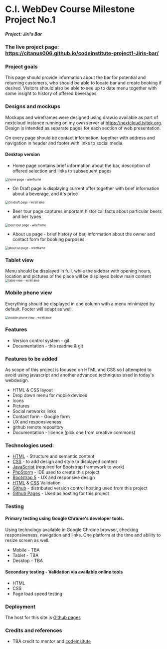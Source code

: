 # C.I. WebDev Course Milestone Project No.1

##### Project: Jiri's Bar

### The live project page: https://citanus006.github.io/codeinstitute-project1-Jiris-bar/

### Project  goals

This page should provide information about the bar for potential and returning customers, who should be able to locate bar and create booking if desired. Visitors should also be able to see up to date menu together with some insight to history of offered beverages.

### Designs and mockups

Mockups and wireframes were designed using draw.io available as part of nextcloud instance running on my own server at https://nextcloud.jvitek.org. Design is intended as separate pages for each section of web presentation. 

On every page should be contact information, together with address and navigation in header and footer with links to social media.  

#### Desktop version

- Home page contains brief information about the bar, description of offered selection and links to subsequent pages 

<img src="assets/images/wireframes/home-page.png" alt="home page - wireframe" style="zoom: 67%;" />

- On Draft page is displaying current offer together with brief information about a beverage, and it's price

<img src="assets/images/wireframes/on-draft.png" alt="On draft page - wireframe" style="zoom: 67%;" />

- Beer tour page captures important historical facts about particular beers and ber types

<img src="assets/images/wireframes/beer-tour.png" alt="beer tour page - wireframe" style="zoom: 67%;" />

- About us page - brief history of bar, information about the owner and contact form for booking purposes. 

<img src="assets/images/wireframes/about-us.png" alt="about us page - wireframe" style="zoom: 67%;" />


### Tablet view

Menu should be displayed in full, while the sidebar with opening hours, location and pictures of the place will be displayed below main content  
<img src="assets/images/wireframes/tablet-view.png" alt="table view - wireframe" style="zoom: 67%;" />

### Mobile phone view

Everything should be displayed in one column with a menu minimized by default. Footer will adapt as well. 

<img src="assets/images/wireframes/mobile-view.png" alt="mobile phone view - wireframe" style="zoom: 67%;" />


### Features
- Version control system - git
- Documentation - this readme & git

### Features to be added
As scope of this project is focused on HTML and CSS so I attempted to avoid using javascript and another advanced techniques used in today's webdesign.
 - HTML & CSS layout
 - Drop down menu for mobile devices 
 - Icons
 - Pictures
 - Social networks links   
 - Contact form - Google form
 - UX and responsiveness
 - github remote repository
 - Documentation - licence (pick one from creative commons)

### Technologies used:
 - [HTML](https://developer.mozilla.org/en-US/docs/Web/Guide/HTML/HTML5) - Structure and semantic content
 - [CSS](https://developer.mozilla.org/en-US/docs/Web/CSS) - to add design and style to displayed content
 - [JavaScript](https://developer.mozilla.org/en-US/docs/Web/JavaScript) (required for Bootstrap framework to work)
 - [PhpStorm](https://www.jetbrains.com/phpstorm/) - IDE used to create this project
 - [Bootstrap 5](https://getbootstrap.com/)  - UX and responsive design  
 - [HTML](https://validator.w3.org/) & [CSS](https://jigsaw.w3.org/css-validator/) Validation
 - [Github](https://www.github.com/) - distributed version control hosting used from this project
 - [Github Pages](https://pages.github.com/) - Used as hosting for this project 
 
### Testing

#### Primary testing using Google Chrome's developer tools.

Using technology available in Google Chrome browser, checking responsiveness, navigation and links. One platform at the time and ability to resize screen as well. 
 - Mobile - TBA
 - Tablet - TBA
 - Desktop - TBA

#### Secondary testing - Validation via available online tools
 - HTML
 - CSS
 - Page load speed testing

### Deployment
The host for this site is [Github pages](https://docs.github.com/en/github/working-with-github-pages/configuring-a-publishing-source-for-your-github-pages-site) 

### Credits and references
 - TBA credit to mentor and [codeinsitute](https://codeinsitute.net/)